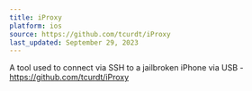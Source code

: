 ```yaml
---
title: iProxy
platform: ios
source: https://github.com/tcurdt/iProxy
last_updated: September 29, 2023
---
```


A tool used to connect via SSH to a jailbroken iPhone via USB - <https://github.com/tcurdt/iProxy>
